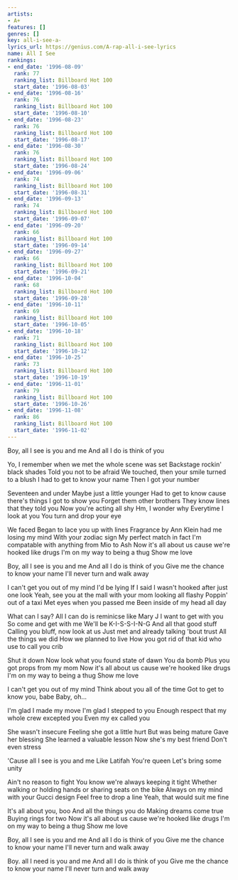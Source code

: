 ```yaml
---
artists:
- A+
features: []
genres: []
key: all-i-see-a-
lyrics_url: https://genius.com/A-rap-all-i-see-lyrics
name: All I See
rankings:
- end_date: '1996-08-09'
  rank: 77
  ranking_list: Billboard Hot 100
  start_date: '1996-08-03'
- end_date: '1996-08-16'
  rank: 76
  ranking_list: Billboard Hot 100
  start_date: '1996-08-10'
- end_date: '1996-08-23'
  rank: 76
  ranking_list: Billboard Hot 100
  start_date: '1996-08-17'
- end_date: '1996-08-30'
  rank: 76
  ranking_list: Billboard Hot 100
  start_date: '1996-08-24'
- end_date: '1996-09-06'
  rank: 74
  ranking_list: Billboard Hot 100
  start_date: '1996-08-31'
- end_date: '1996-09-13'
  rank: 74
  ranking_list: Billboard Hot 100
  start_date: '1996-09-07'
- end_date: '1996-09-20'
  rank: 66
  ranking_list: Billboard Hot 100
  start_date: '1996-09-14'
- end_date: '1996-09-27'
  rank: 66
  ranking_list: Billboard Hot 100
  start_date: '1996-09-21'
- end_date: '1996-10-04'
  rank: 68
  ranking_list: Billboard Hot 100
  start_date: '1996-09-28'
- end_date: '1996-10-11'
  rank: 69
  ranking_list: Billboard Hot 100
  start_date: '1996-10-05'
- end_date: '1996-10-18'
  rank: 71
  ranking_list: Billboard Hot 100
  start_date: '1996-10-12'
- end_date: '1996-10-25'
  rank: 73
  ranking_list: Billboard Hot 100
  start_date: '1996-10-19'
- end_date: '1996-11-01'
  rank: 79
  ranking_list: Billboard Hot 100
  start_date: '1996-10-26'
- end_date: '1996-11-08'
  rank: 86
  ranking_list: Billboard Hot 100
  start_date: '1996-11-02'
---
```

Boy, all I see is you and me
And all I do is think of you


Yo, I remember when we met the whole scene was set
Backstage rockin' black shades
Told you not to be afraid
We touched, then your smile turned to a blush
I had to get to know your name
Then I got your number

Seventeen and under
Maybe just a little younger
Had to get to know cause there's things I got to show you
Forget them other brothers
They know lines that they told you
Now you're acting all shy
Hm, I wonder why
Everytime I look at you
You turn and drop your eye

We faced
Began to lace you up with lines
Fragrance by Ann Klein had me losing my mind
With your zodiac sign
My perfect match in fact
I'm compatable with anything from Mio to Ash
Now it's all about us cause we're hooked like drugs
I'm on my way to being a thug
Show me love


Boy, all I see is you and me
And all I do is think of you
Give me the chance to know your name
I'll never turn and walk away


I can't get you out of my mind
I'd be lying
If I said I wasn't hooked after just one look
Yeah, see you at the mall with your mom looking all flashy
Poppin' out of a taxi
Met eyes when you passed me
Been inside of my head all day

What can I say?
All I can do is reminicse like Mary J
I want to get with you
So come and get with me
We'll be K-I-S-S-I-N-G
And all that good stuff
Calling you bluff, now look at us
Just met and already talking 'bout trust
All the things we did
How we planned to live
How you got rid of that kid who use to call you crib

Shut it down
Now look what you found state of dawn
You da bomb
Plus you got props from my mom
Now it's all about us cause we're hooked like drugs
I'm on my way to being a thug
Show me love

I can't get you out of my mind
Think about you all of the time
Got to get to know you, babe
Baby, oh...


I'm glad I made my move
I'm glad I stepped to you
Enough respect that my whole crew excepted you
Even my ex called you

She wasn't insecure
Feeling she got a little hurt
But was being mature
Gave her blessing
She learned a valuable lesson
Now she's my best friend
Don't even stress

'Cause all I see is you and me
Like Latifah
You're queen
Let's bring some unity

Ain't no reason to fight
You know we're always keeping it tight
Whether walking or holding hands or sharing seats on the bike
Always on my mind with your Gucci design
Feel free to drop a line
Yeah, that would suit me fine

It's all about you, boo
And all the things you do
Making dreams come true
Buying rings for two
Now it's all about us cause we're hooked like drugs
I'm on my way to being a thug
Show me love


Boy, all I see is you and me
And all I do is think of you
Give me the chance to know your name
I'll never turn and walk away

Boy. all I need is you and me
And all I do is think of you
Give me the chance to know your name
I'll never turn and walk away

